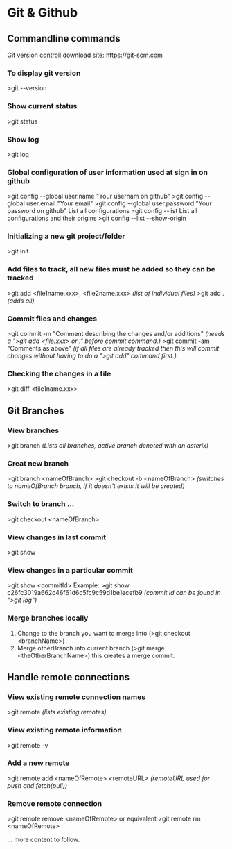 # Git & Github

## Commandline commands

Git version controll download site: https://git-scm.com

### To display git version

\>git --version

### Show current status

\>git status

### Show log

\>git log

### Global configuration of user information used at sign in on github

\>git config --global user.name "Your usernam on github"
\>git config --global user.email "Your email"
\>git config --global user.password "Your password on github"
List all configurations
\>git config --list
List all configurations and their origins
\>git config --list --show-origin

### Initializing a new git project/folder

\>git init

### Add files to track, all new files must be added so they can be tracked

\>git add <file1name.xxx>, <file2name.xxx> _(list of individual files)_
\>git add . _(adds all)_

### Commit files and changes

\>git commit -m "Comment describing the changes and/or additions" _(needs a \">git add <file.xxx> or .\" before commit command.)_
\>git commit -am "Comments as above" _(if all files are already tracked then this will commit changes without having to do a \">git add\" command first.)_

### Checking the changes in a file

\>git diff <file1name.xxx>

## Git Branches

### View branches

\>git branch _(Lists all branches, active branch denoted with an asterix)_

### Creat new branch

\>git branch \<nameOfBranch>
\>git checkout -b \<nameOfBranch> _(switches to nameOfBranch branch, if it doesn't exists it will be created)_

### Switch to branch ...

\>git checkout \<nameOfBranch>

### View changes in last commit

\>git show

### View changes in a particular commit

\>git show \<commitId>
Example:
\>git show c26fc3019a662c46f61d6c5fc9c59d1be1ecefb9 _(commit id can be found in \">git log\")_

### Merge branches locally

1. Change to the branch you want to merge into (>git checkout \<branchName>)
2. Merge otherBranch into current branch (>git merge \<theOtherBranchName>)
   this creates a merge commit.

## Handle remote connections

### View existing remote connection names

\>git remote _(lists existing remotes)_

### View existing remote information

\>git remote -v

### Add a new remote

\>git remote add \<nameOfRemote> \<remoteURL> _(remoteURL used for push and fetch(pull))_

### Remove remote connection

\>git remote remove \<nameOfRemote>
or equivalent
\>git remote rm \<nameOfRemote>

... more content to follow.
